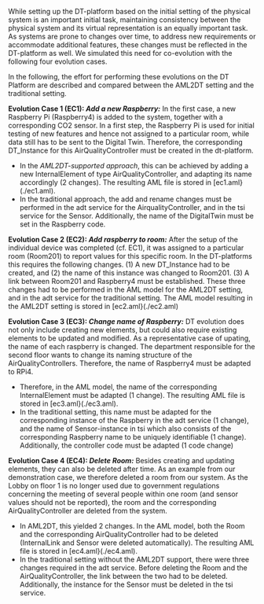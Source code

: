 While setting up the DT-platform based on the initial setting of the physical system is an important initial task, maintaining consistency between the physical system and its virtual representation is an equally important task. As systems are prone to changes over time, to address new requirements or accommodate additional features, these changes must be reflected in the DT-platform as well. We simulated this need for co-evolution with the following four evolution cases.

In the following, the effort for performing these evolutions on the DT Platform are described and compared between the AML2DT setting and the traditional setting.

**Evolution Case 1 (EC1): *Add a new Raspberry:*** In the first case, a new Raspberry Pi (Raspberry4) is added to the system, together with a corresponding CO2 sensor. In a first step, the Raspberry Pi is used for initial testing of new features and hence not assigned to a particular room, while data still has to be sent to the Digital Twin. Therefore, the corresponding DT_Instance for this AirQualityController must be created in the dt-platform. 
- In the *AML2DT-supported approach*, this can be achieved by adding a new InternalElement of type AirQualityController, and adapting its name accordingly (2 changes). The resulting AML file is stored in [ec1.aml}(./ec1.aml).
- In the traditional approach, the add and rename changes must be performed in the adt service for the AirqualityController, and in the tsi service for the Sensor. Additionally, the name of the DigitalTwin must be set in the Raspberry code.

**Evolution Case 2 (EC2): *Add raspberry to room:*** After the setup of the individual device was completed (cf. EC1), it was assigned to a particular room (Room201) to report values for this specific room. In the DT-platforms this requires the following changes. (1) A new DT_Instance had to be created, and (2) the name of this instance was changed to Room201. (3) A link between Room201 and Raspberry4 must be established. These three changes had to be performed in the AML model for the AML2DT setting, and in the adt service for the traditional setting. The AML model resulting in the AML2DT setting is stored in [ec2.aml}(./ec2.aml)

**Evolution Case 3 (EC3): *Change name of Raspberry:*** DT evolution does not only include creating new elements, but could also require existing elements to be updated and modified. As a representative case of upating, the name of each raspberry is changed. The department responsible for the second floor wants to change its naming structure of the AirQualityControllers. Therefore, the name of Raspberry4 must be adapted to RPi4. 
- Therefore, in the AML model, the name of the corresponding InternalElement must be adapted (1 change). The resulting AML file is stored in [ec3.aml}(./ec3.aml).
- In the traditional setting, this name must be adapted for the corresponding instance of the Raspberry in the adt service (1 change), and the name of Sensor-instance in tsi which also consists of the corresponding Raspberry name to be uniquely identifiable (1 change). Additionally, the controller code must be adapted (1 code change)

**Evolution Case 4 (EC4): *Delete Room:*** Besides creating and updating elements, they can also be deleted after time. As an example from our demonstration case, we therefore deleted a room from our system. As the Lobby on floor 1 is no longer used due to government regulations concerning the meeting of several people within one room (and sensor values should not be reported), the room and the corresponding AirQualityController are deleted from the system.
- In AML2DT, this yielded 2 changes. In the AML model, both the Room and the corresponding AirQualityController had to be deleted (InternalLink and Sensor were deleted automatically). The resulting AML file is stored in [ec4.aml}(./ec4.aml). 
- In the traditional setting without the AML2DT support, there were three changes required in the adt service. Before deleting the Room and the AirQualityController, the link between the two had to be deleted. Additionally, the instance for the Sensor must be deleted in the tsi service.